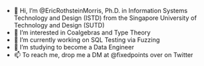 - 👋 Hi, I’m @EricRothsteinMorris, Ph.D. in Information Systems Technology and Design (ISTD) from the Singapore University of Technology and Design (SUTD)
- 👀 I’m interested in Coalgebras and Type Theory
- 🌱 I’m currently working on SQL Testing via Fuzzing
- 💞️ I’m studying to become a Data Engineer
- 📫 To reach me, drop me a DM at @fixedpoints over on Twitter

<!---
EricRothsteinMorris/EricRothsteinMorris is a ✨ special ✨ repository because its `README.md` (this file) appears on your GitHub profile.
You can click the Preview link to take a look at your changes.
--->
